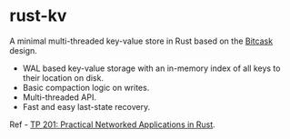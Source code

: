 # rust-kv
A minimal multi-threaded key-value store in Rust based on the [Bitcask](https://en.wikipedia.org/wiki/Bitcask) design.
- WAL based key-value storage with an in-memory index of all keys to their location on disk.
- Basic compaction logic on writes.
- Multi-threaded API.
- Fast and easy last-state recovery.

Ref - [TP 201: Practical Networked Applications in Rust](https://github.com/pingcap/talent-plan/blob/master/courses/rust/projects/project-2/README.md).
